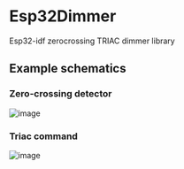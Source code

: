 # Esp32Dimmer
Esp32-idf zerocrossing TRIAC dimmer library

## Example schematics

### Zero-crossing detector

![image](https://user-images.githubusercontent.com/49943249/194775281-3f8dd0a0-c1ed-43fb-b4e0-46ddd4983775.png)

### Triac command 

![image](https://user-images.githubusercontent.com/49943249/194775053-0badd3f8-0c23-4a86-8843-abe2f994f5b3.png)

